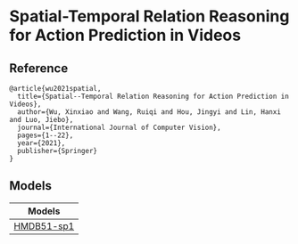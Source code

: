 # Spatial-Temporal Relation Reasoning for Action Prediction in Videos

## Reference
```
@article{wu2021spatial,
  title={Spatial--Temporal Relation Reasoning for Action Prediction in Videos},
  author={Wu, Xinxiao and Wang, Ruiqi and Hou, Jingyi and Lin, Hanxi and Luo, Jiebo},
  journal={International Journal of Computer Vision},
  pages={1--22},
  year={2021},
  publisher={Springer}
}
```
## Models
|Models|
|-|
|[HMDB51-sp1](https://drive.google.com/file/d/160LT14YKidSnEbWM1Hoz-wq-9af1ktYa/view?usp=sharing)|
